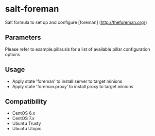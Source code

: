 salt-foreman
============

Salt formula to set up and configure [foreman] (http://theforeman.org/)

Parameters
------------
Please refer to example.pillar.sls for a list of available pillar configuration options

Usage
-----
- Apply state 'foreman' to install server to target minions
- Apply state 'foreman.proxy' to install proxy to target minions

Compatibility
-------------
- CentOS 6.x
- CentOS 7.x
- Ubuntu Trusty
- Ubuntu Utopic
